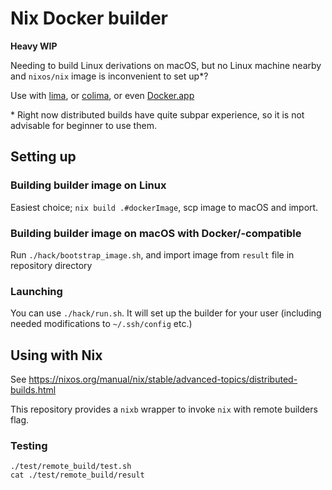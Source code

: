 # Nix Docker builder

**Heavy WIP**

Needing to build Linux derivations on macOS, but no Linux machine nearby and `nixos/nix` image is inconvenient to set up\*?

Use with [lima][lima], or [colima][colima], or even [Docker.app][docker-app]

\* Right now distributed builds have quite subpar experience, so it is not advisable for beginner to use them.

## Setting up

### Building builder image on Linux

Easiest choice; `nix build .#dockerImage`, scp image to macOS and import.

### Building builder image on macOS with Docker/-compatible

Run `./hack/bootstrap_image.sh`, and import image from `result` file in repository directory

### Launching

You can use `./hack/run.sh`. It will set up the builder for your user (including needed modifications to `~/.ssh/config` etc.)

## Using with Nix

See https://nixos.org/manual/nix/stable/advanced-topics/distributed-builds.html

This repository provides a `nixb` wrapper to invoke `nix` with remote builders flag.

### Testing

```shell
./test/remote_build/test.sh
cat ./test/remote_build/result
```

[lima]: https://github.com/lima-vm/lima
[colima]: https://github.com/abiosoft/colima
[docker-app]: https://docs.docker.com/desktop/mac/install/

